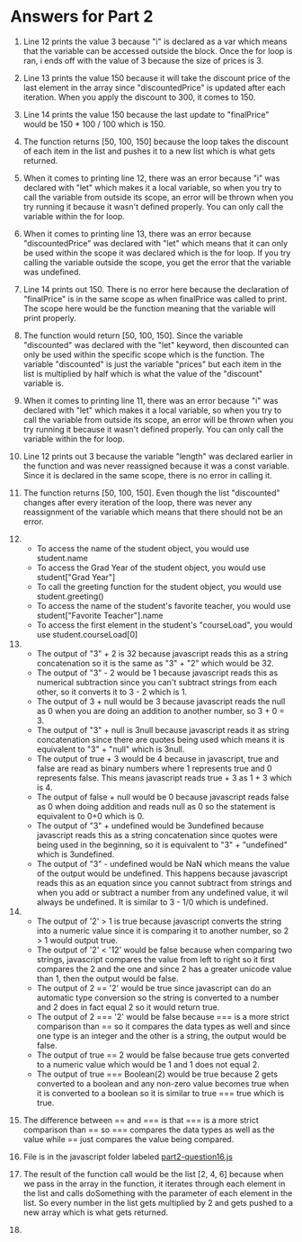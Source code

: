 # Answers for Part 2

1. Line 12 prints the value 3 because "i" is declared as a var which means that the variable can be accessed outside the block. Once the for loop is ran, i ends off with the value of 3 because the size of prices is 3.
2. Line 13 prints the value 150 because it will take the discount price of the last element in the array since "discountedPrice" is updated after each iteration. When you apply the discount to 300, it comes to 150.
3. Line 14 prints the value 150 because the last update to "finalPrice" would be 150 * 100 / 100 which is 150.
4. The function returns [50, 100, 150] because the loop takes the discount of each item in the list and pushes it to a new list which is what gets returned.
5. When it comes to printing line 12, there was an error because "i" was declared with "let" which makes it a local variable, so when you try to call the variable from outside its scope, an error will be thrown when you try running it because it wasn't defined properly. You can only call the variable within the for loop.
6. When it comes to printing line 13, there  was an error because "discountedPrice" was declared with "let" which means that it can only be used within the scope it was declared which is the for loop. If you try calling the variable outside the scope, you get the error that the variable was undefined.
7. Line 14 prints out 150. There is no error here because the declaration of "finalPrice" is in the same scope as when finalPrice was called to print. The scope here would be the function meaning that the variable will print properly.
8. The function would return [50, 100, 150]. Since the variable "discounted" was declared with the "let" keyword, then discounted can only be used within the specific scope which is the function. The variable "discounted" is just the variable "prices" but each item in the list is multiplied by half which is what the value of the "discount" variable is.
9. When it comes to printing line 11, there was an error because "i" was declared with "let" which makes it a local variable, so when you try to call the variable from outside its scope, an error will be thrown when you try running it because it wasn't defined properly. You can only call the variable within the for loop.
10. Line 12 prints out 3 because the variable "length" was declared earlier in the function and was never reassigned because it was a const variable. Since it is declared in the same scope, there is no error in calling it.
11. The function returns [50, 100, 150]. Even though the list "discounted" changes after every iteration of the loop, there was never any reassignment of the variable which means that there should not be an error.
12.  
     * To access the name of the student object, you would use student.name
     * To access the Grad Year of the student object, you would use student["Grad Year"]
     * To call the greeting function for the student object, you would use student.greeting()
     * To access the name of the student's favorite teacher, you would use student["Favorite Teacher"].name
     * To access the first element in the student's "courseLoad", you would use student.courseLoad[0]
   
13. 
    * The output of  "3" + 2 is 32 because javascript reads this as a string concatenation so it is the same as "3" + "2" which would be 32.
    * The output of "3" - 2 would be 1 because javascript reads this as numerical subtraction since you can't subtract strings from each other, so it converts it to 3 - 2 which is 1.
    * The output of 3 + null would be 3 because javascript reads the null as 0 when you are doing an addition to another number, so 3 + 0 = 3.
    * The output of "3" + null is 3null because javascript reads it as string concatenation since there are quotes being used which means it is equivalent to "3" + "null" which is 3null.
    * The output of true + 3 would be 4 because in javascript, true and false are read as binary numbers where 1 represents true and 0 represents false. This means javascript reads true + 3 as 1 + 3 which is 4.
    * The output of false + null would be 0 because javascript reads false as 0 when doing addition and reads null as 0 so the statement is equivalent to 0+0 which is 0.
    * The output of "3" + undefined would be 3undefined because javascript reads this as a string concatenation since quotes were being used in the beginning, so it is equivalent to "3" + "undefined" which is 3undefined.
    * The output of "3" - undefined would be NaN which means the value of the output would be undefined. This happens because javascript reads this as an equation since you cannot subtract from strings and when you add or subtract a number from any undefined value, it wil always be undefined. It is similar to 3 - 1/0 which is undefined. 

14. 
    * The output of '2' > 1 is true because javascript converts the string into a numeric value since it is comparing it to another number, so 2 > 1 would output true.
    * The output of '2' < '12' would be false because when comparing two strings, javascript compares the value from left to right so it first compares the 2 and the one and since 2 has a greater unicode value than 1, then the output would be false.
    * The output of 2 == '2' would be true since javascript can do an automatic type conversion so the string is converted to a number and 2 does in fact equal 2 so it would return true.
    * The output of 2 === '2' would be false because === is a more strict comparison than == so it compares the data types as well and since one type is an integer and the other is a string, the output would be false.
    * The output of true == 2 would be false because true gets converted to a numeric value which would be 1 and 1 does not equal 2.
    * The output of true === Boolean(2) would be true because 2 gets converted to a boolean and any non-zero value becomes true when it is converted to a boolean so it is similar to true === true which is true.
15. The difference between == and === is that === is a more strict comparison than == so === compares the data types as well as the value while == just compares the value being compared.
16. File is in the javascript folder labeled [part2-question16.js](https://github.com/hbaobaid00/sp24-cse110-lab4/blob/main/expose/javascript/part2-question16.js)
17. The result of the function call would be the list [2, 4, 6] because when we pass in the array in the function, it iterates through each element in the list and calls doSomething with the parameter of each element in the list. So every number in the list gets multiplied by 2 and gets pushed to a new array which is what gets returned.
18.  
